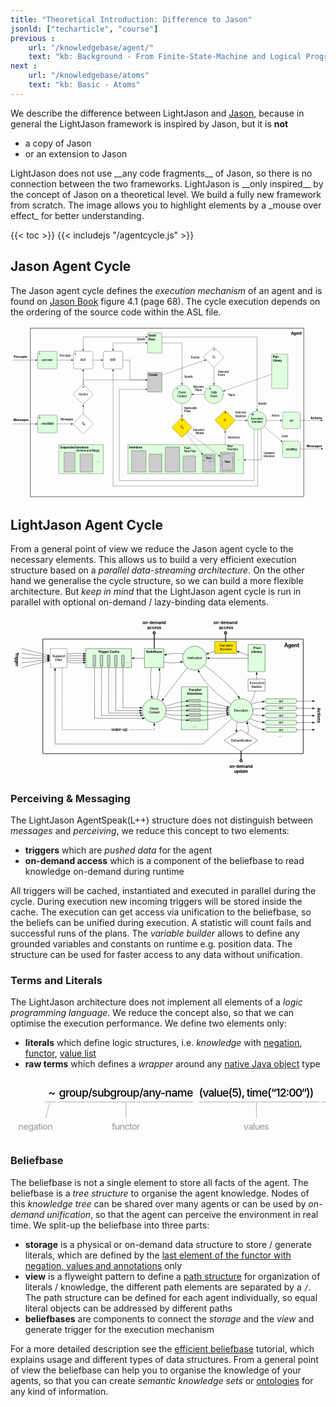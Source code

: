 ```yaml
---
title: "Theoretical Introduction: Difference to Jason"
jsonld: ["techarticle", "course"]
previous :
    url: "/knowledgebase/agent/"
    text: "kb: Background - From Finite-State-Machine and Logical Programming to an Agent"
next :
    url: "/knowledgebase/atoms"
    text: "kb: Basic - Atoms"
---
```


We describe the difference between LightJason and [Jason](http://jason.sourceforge.net/), because in general the LightJason framework is inspired by Jason, but it is __not__

* a copy of Jason
* or an extension to Jason

<!--more-->LightJason does not use __any code fragments__ of Jason, so there is no connection between the two frameworks. LightJason is __only inspired__ by the concept of Jason on a theoretical level. We build a fully new framework from scratch. The image allows you to highlight elements by a _mouse over effect_ for better understanding.

{{< toc >}}
{{< includejs "/agentcycle.js" >}}


## Jason Agent Cycle

The Jason agent cycle defines the _execution mechanism_ of an agent and is found on [Jason Book](http://jason.sourceforge.net/jBook/jBook/Home.html) figure 4.1 (page 68). The cycle execution depends on the ordering of the source code within the ASL file.

<svg xmlns="http://www.w3.org/2000/svg" id="jasonagentcycle" viewBox="87 70 1598 877"><defs id="defs6"><marker markerHeight="8" viewBox="-1 -4 10 8" overflow="visible" markerWidth="10" orient="auto" color="#000" id="FilledArrow_Marker"><path id="path9" fill="currentColor" d="M8 0L0-3v6z" stroke="currentColor"/></marker><marker markerHeight="8" viewBox="-9 -4 10 8" overflow="visible" markerWidth="10" orient="auto" color="#000" id="a"><path id="path12" fill="currentColor" d="M-8 0l8 3v-6z" stroke="currentColor"/></marker></defs><g id="g14" fill="none"><g id="g18"><path id="rect22" stroke-width="2" stroke-linecap="round" stroke="#000" stroke-linejoin="round" d="M189 81h1386v855H189z"/><text id="text24" fill="#000" transform="translate(199 96)"><tspan id="tspan26" x="1309.7" y="20" textLength="56.3" font-weight="bold" font-weight="700" font-size="20">Agent</tspan></text><path id="path28" stroke-linecap="round" stroke="#000" d="M657 243h36v100.46h85.39" stroke-linejoin="round"/><path id="path30" fill="#dfd" class="svg-agentcycle-trigger" d="M234 198h81a9 9 0 0 1 9 9v72a9 9 0 0 1-9 9h-81a9 9 0 0 1-9-9v-72a9 9 0 0 1 9-9z"/><path id="path32" stroke-linecap="round" stroke="#000" d="M234 198h81a9 9 0 0 1 9 9v72a9 9 0 0 1-9 9h-81a9 9 0 0 1-9-9v-72a9 9 0 0 1 9-9z" stroke-linejoin="round"/><text id="text34" fill="#000" font-style="italic" font-weight="500" transform="translate(230 234.8)" font-size="14"><tspan id="tspan36" x="18.187" y="13" textLength="20.482">per</tspan> <tspan id="tspan38" x="38.417" y="13" textLength="32.396">ceive</tspan></text><path id="rect40" fill="#ccc" class="svg-agentcycle-events" d="M783 306h72v99h-72z"/><path id="rect42" stroke-linecap="round" stroke="#000" stroke-linejoin="round" d="M783 306h72v99h-72z"/><text id="text44" fill="#000" transform="translate(788 311)"><tspan id="tspan46" x="0" y="14" textLength="45.136" font-weight="bold" font-size="14">Events</tspan></text><path id="rect48" fill="#dfd" class="svg-agentcycle-beliefbase" d="M783 105h72v102h-72z"/><path id="rect50" stroke-linecap="round" stroke="#000" stroke-linejoin="round" d="M783 105h72v102h-72z"/><text id="text52" fill="#000" font-weight="bold" transform="translate(788 110)" font-size="14"><tspan id="tspan54" x="0" y="14" textLength="37.814">Belief</tspan> <tspan id="tspan56" x="0" y="31.406" textLength="33.446">Base</tspan></text><path id="rect58" fill="#dfd" class="svg-agentcycle-plans" d="M1413 213h81v174h-81z"/><path id="rect60" stroke-linecap="round" stroke="#000" stroke-linejoin="round" d="M1413 213h81v174h-81z"/><text id="text62" fill="#000" font-weight="bold" transform="translate(1418 218)" font-size="14"><tspan id="tspan64" x="0" y="14" textLength="29.288">Plan</tspan> <tspan id="tspan66" x="0" y="31.406" textLength="46.662">Library</tspan></text><path id="path68" fill="#dfd" class="svg-agentcycle-action" d="M1476 507h72c5 0 9 4.03 9 9v66c0 4.97-4 9-9 9h-72c-5 0-9-4.03-9-9v-66c0-4.97 4-9 9-9z"/><path id="path70" stroke-linecap="round" stroke="#000" d="M1476 507h72c5 0 9 4.03 9 9v66c0 4.97-4 9-9 9h-72c-5 0-9-4.03-9-9v-66c0-4.97 4-9 9-9z" stroke-linejoin="round"/><text id="text72" fill="#000" transform="translate(1472 540.8)"><tspan id="tspan74" font-style="italic" font-weight="500" x="30.403" y="13" textLength="19.194" font-size="14">act</tspan></text><path id="path76" fill="#dfd" class="svg-agentcycle-action" d="M1476 654h72c5 0 9 4.03 9 9v66c0 4.97-4 9-9 9h-72c-5 0-9-4.03-9-9v-66c0-4.97 4-9 9-9z"/><path id="path78" stroke-linecap="round" stroke="#000" d="M1476 654h72c5 0 9 4.03 9 9v66c0 4.97-4 9-9 9h-72c-5 0-9-4.03-9-9v-66c0-4.97 4-9 9-9z" stroke-linejoin="round"/><text id="text80" fill="#000" transform="translate(1472 687.8)"><tspan id="tspan82" font-style="italic" font-weight="500" x="11.356" y="13" textLength="57.288" font-size="14">sendMsg</tspan></text><ellipse id="ellipse84" class="svg-agentcycle-unify" fill="#dfd" cx="1119" cy="417" ry="46.5" rx="48"/><ellipse id="ellipse86" cx="1119" cy="417" stroke="#000" ry="46.5" rx="48" stroke-linecap="round" stroke-linejoin="round"/><text id="text88" fill="#000" font-style="italic" font-weight="500" transform="translate(1085.6 400.61)" font-size="14"><tspan id="tspan90" x="17.461" y="13" textLength="31.878">Unify</tspan> <tspan id="tspan92" x="15.9" y="29.392" textLength="35">Event</tspan></text><ellipse id="ellipse94" fill="#dfd" class="svg-agentcycle-checkcontext" cx="957" cy="417" ry="46.5" rx="48"/><ellipse id="ellipse96" cx="957" cy="417" stroke="#000" ry="46.5" rx="48" stroke-linecap="round" stroke-linejoin="round"/><text id="text98" fill="#000" font-style="italic" font-weight="500" transform="translate(923.6 400.61)" font-size="14"><tspan id="tspan100" x="13.569" y="13" textLength="39.662">Check</tspan> <tspan id="tspan102" x="8.9" y="29.392" textLength="49">Context</tspan></text><ellipse id="ellipse104" fill="#dfd" class="svg-agentcycle-execution" cx="1338" cy="549" ry="46.5" rx="48"/><ellipse id="ellipse106" cx="1338" cy="549" stroke="#000" ry="46.5" rx="48" stroke-linecap="round" stroke-linejoin="round"/><text id="text108" fill="#000" font-style="italic" font-weight="500" transform="translate(1304.6 532.61)" font-size="14"><tspan id="tspan110" x="2.677" y="13" textLength="61.446">Execution</tspan> <tspan id="tspan112" x="6.17" y="29.392" textLength="54.46">Intention</tspan></text><path id="path114" fill="#fff" d="M567 198h81a9 9 0 0 1 9 9v72a9 9 0 0 1-9 9h-81a9 9 0 0 1-9-9v-72a9 9 0 0 1 9-9z"/><path id="path116" stroke-linecap="round" stroke="#000" d="M567 198h81a9 9 0 0 1 9 9v72a9 9 0 0 1-9 9h-81a9 9 0 0 1-9-9v-72a9 9 0 0 1 9-9z" stroke-linejoin="round"/><text id="text118" fill="#000" transform="translate(563 234.8)"><tspan id="tspan120" font-style="italic" font-weight="500" x="30.892" y="13" textLength="27.216" font-size="14">BRF</tspan></text><path id="path122" fill="#fff" d="M415.5 198h81a9 9 0 0 1 9 9v72a9 9 0 0 1-9 9h-81a9 9 0 0 1-9-9v-72a9 9 0 0 1 9-9z"/><path id="path124" stroke-linecap="round" stroke="#000" d="M415.5 198h81a9 9 0 0 1 9 9v72a9 9 0 0 1-9 9h-81a9 9 0 0 1-9-9v-72a9 9 0 0 1 9-9z" stroke-linejoin="round"/><text id="text126" fill="#000" transform="translate(411.5 234.8)"><tspan id="tspan128" font-style="italic" font-weight="500" x="30.633" y="13" textLength="27.734" font-size="14">BUF</tspan></text><path id="path130" fill="#dfd" class="svg-agentcycle-trigger" d="M234 522h81a9 9 0 0 1 9 9v72a9 9 0 0 1-9 9h-81a9 9 0 0 1-9-9v-72a9 9 0 0 1 9-9z"/><path id="path132" stroke-linecap="round" stroke="#000" d="M234 522h81a9 9 0 0 1 9 9v72a9 9 0 0 1-9 9h-81a9 9 0 0 1-9-9v-72a9 9 0 0 1 9-9z" stroke-linejoin="round"/><text id="text134" fill="#000" transform="translate(230 558.8)"><tspan id="tspan136" font-style="italic" font-weight="500" x="13.133" y="13" textLength="62.734" font-size="14">checkMail</tspan></text><path id="path138" fill="#fff" d="M456 516l51 51-51 51-51-51z"/><path id="path140" stroke-linecap="round" stroke="#000" d="M456 516l51 51-51 51-51-51z" stroke-linejoin="round"/><path id="path142" fill="#fff" d="M456 366l51 51-51 51-51-51z"/><path id="path144" stroke-linecap="round" stroke="#000" d="M456 366l51 51-51 51-51-51z" stroke-linejoin="round"/><text id="text146" fill="#000" transform="translate(423.77 407.78)"><tspan id="tspan148" font-style="italic" font-weight="500" x="8.75" y="13" textLength="49" font-size="14">SocAcc</tspan></text><path id="path150" fill="#ffe400" class="svg-agentcycle-planselect" d="M957 534l51 51-51 51-51-51z"/><path id="path152" stroke-linecap="round" stroke="#000" d="M957 534l51 51-51 51-51-51z" stroke-linejoin="round"/><text id="text154" fill="#000" transform="translate(958.04 583.15)"><tspan id="tspan156" x=".2" y="10" textLength="7.6" font-weight="500" font-size="10">O</tspan></text><text id="text158" fill="#000" transform="translate(948.81 574.22)"><tspan id="tspan160" font-style="italic" font-weight="500" x=".464" y="13" textLength="9.072" font-size="14">S</tspan></text><path id="path162" fill="#fff" d="M1119 177l51 51-51 51-51-51z"/><path id="path164" stroke-linecap="round" stroke="#000" d="M1119 177l51 51-51 51-51-51z" stroke-linejoin="round"/><g id="g166" fill="#000"><text id="text168" transform="translate(1120 226.15)"><tspan id="tspan170" x=".445" y="10" textLength="6.11" font-weight="500" font-size="10">E</tspan></text><text id="text172" transform="translate(1110.8 217.22)"><tspan id="tspan174" font-style="italic" font-weight="500" x=".464" y="13" textLength="9.072" font-size="14">S</tspan></text><text id="text176" transform="translate(1115.5 182.33)"><tspan id="tspan178" x=".164" y="12" textLength="6.672" font-weight="bold" font-size="12">5</tspan></text></g><path id="path180" fill="#ffe400" class="svg-agentcycle-planselect" d="M1176 498l51 51-51 51-51-51z"/><path id="path182" stroke-linecap="round" stroke="#000" d="M1176 498l51 51-51 51-51-51z" stroke-linejoin="round"/><g id="g184" fill="#000"><text id="text186" transform="translate(1177 547.15)"><tspan id="tspan188" x="1.78" y="10" textLength="2.59" font-weight="500" font-size="10">I</tspan></text><text id="text190" transform="translate(1167.8 538.22)"><tspan id="tspan192" font-style="italic" font-weight="500" x=".464" y="13" textLength="9.072" font-size="14">S</tspan></text><text id="text194" transform="translate(1172.5 503.33)"><tspan id="tspan196" x=".164" y="12" textLength="6.672" font-weight="bold" font-size="12">9</tspan></text><text id="text198" transform="translate(1344 455.3)"><tspan id="tspan200" x="0" y="13" textLength="41.986" font-weight="500" font-size="14">Beliefs</tspan></text><text id="text202" transform="translate(1463 621.8)"><tspan id="tspan204" x=".198" y="13" textLength="30.604" font-weight="500" font-size="14">send</tspan></text><text id="text206" transform="translate(1412 518.3)"><tspan id="tspan208" x=".036" y="13" textLength="39.928" font-weight="500" font-size="14">Action</tspan></text><text id="text210" font-weight="500" transform="translate(1227 502.11)" font-size="14"><tspan id="tspan212" x=".018" y="13" textLength="54.964">Selected</tspan> <tspan id="tspan214" x=".27" y="29.392" textLength="54.46">Intention</tspan></text><text id="text216" font-weight="500" transform="translate(336.5 212.3)" font-size="14"><tspan id="tspan218" x=".126" y="13" textLength="21.252">Per</tspan> <tspan id="tspan220" x="21.126" y="13" textLength="34.748">cepts</tspan></text><text id="text222" transform="translate(341.5 536.3)"><tspan id="tspan224" x=".108" y="13" textLength="63.784" font-weight="500" font-size="14">Messages</tspan></text><text id="text226" transform="translate(1095 379.83)"><tspan id="tspan228" x=".164" y="12" textLength="6.672" font-weight="bold" font-size="12">6</tspan></text><text id="text230" transform="translate(930 379.83)"><tspan id="tspan232" x=".164" y="12" textLength="6.672" font-weight="bold" font-size="12">7</tspan></text><text id="text234" transform="translate(1307.5 511.83)"><tspan id="tspan236" x=".328" y="12" textLength="13.344" font-weight="bold" font-size="12">10</tspan></text></g><path id="rect238" fill="#dfd" class="svg-agentcycle-intentions" d="M333 672h225v147H333z"/><path id="rect240" stroke-linecap="round" stroke="#000" stroke-linejoin="round" d="M333 672h225v147H333z"/><text id="text242" fill="#000" transform="translate(338 677)"><tspan id="tspan244" x="0" y="14" textLength="145.446" font-weight="bold" font-size="14">Suspended Intentions</tspan></text><path class="svg-agentcycle-triggeritem" id="rect246" class="svg-agentcycle-triggeritem" fill="#ccc" d="M360 711h54v99h-54z"/><path id="rect248" stroke-linecap="round" stroke="#000" stroke-linejoin="round" d="M360 711h54v99h-54z"/><path id="rect250" class="svg-agentcycle-triggeritem" fill="#ccc" d="M441 720h63v90h-63z"/><path id="rect252" stroke-linecap="round" stroke="#000" stroke-linejoin="round" d="M441 720h63v90h-63z"/><g id="g254" fill="#000"><text id="text256" transform="translate(419 695.3)"><tspan id="tspan258" x=".101" y="13" textLength="119.798" font-weight="500" font-size="14">(Actions and Msgs)</tspan></text><text id="text260" transform="translate(525 743.25)"><tspan id="tspan262" x="0" y="17" textLength="18" font-weight="500" font-size="18">…</tspan></text><text id="text264" transform="translate(411.5 203.33)"><tspan id="tspan266" x=".164" y="12" textLength="6.672" font-weight="bold" font-size="12">2</tspan></text><text id="text268" transform="translate(230 203.33)"><tspan id="tspan270" x=".164" y="12" textLength="6.672" font-weight="bold" font-size="12">1</tspan></text><text id="text272" transform="translate(230 527.33)"><tspan id="tspan274" x=".164" y="12" textLength="6.672" font-weight="bold" font-size="12">3</tspan></text></g><path id="rect276" fill="#dfd" class="svg-agentcycle-intentions" d="M684 672h585v147H684z"/><path id="rect278" stroke-linecap="round" stroke="#000" stroke-linejoin="round" d="M684 672h585v147H684z"/><text id="text280" fill="#000" transform="translate(689 677)"><tspan id="tspan282" x="0" y="14" textLength="66.612" font-weight="bold" font-size="14">Intentions</tspan></text><path id="rect284" class="svg-agentcycle-triggeritem" fill="#ccc" d="M702 702h72v108h-72z"/><path id="rect286" stroke-linecap="round" stroke="#000" stroke-linejoin="round" d="M702 702h72v108h-72z"/><path id="rect288" class="svg-agentcycle-triggeritem" fill="#ccc" d="M792 720h63v90h-63z"/><path id="rect290" stroke-linecap="round" stroke="#000" stroke-linejoin="round" d="M792 720h63v90h-63z"/><text id="text292" fill="#000" transform="translate(1237 734.25)"><tspan id="tspan294" x="0" y="17" textLength="18" font-weight="500" font-size="18">…</tspan></text><path id="rect296" class="svg-agentcycle-triggeritem" fill="#ccc" d="M873 684h72v126h-72z"/><path id="rect298" stroke-linecap="round" stroke="#000" stroke-linejoin="round" d="M873 684h72v126h-72z"/><path id="rect300" class="svg-agentcycle-triggeritem" fill="#ccc" d="M963 729h63v81h-63z"/><path id="rect302" stroke-linecap="round" stroke="#000" stroke-linejoin="round" d="M963 729h63v81h-63z"/><path id="rect304" class="svg-agentcycle-triggeritem" fill="#ccc" d="M1152 711h72v99h-72z"/><path id="rect306" stroke-linecap="round" stroke="#000" stroke-linejoin="round" d="M1152 711h72v99h-72z"/><path id="path308" stroke-dasharray="40 9 8 9" stroke-linecap="round" stroke="#000" d="M1161 720h54v81h-54z" stroke-linejoin="round"/><g id="g310" fill="#000"><text id="text312" transform="translate(1166 752.3)"><tspan id="tspan314" x="7.881" y="13" textLength="28.238" font-weight="500" font-size="14">New</tspan></text><text id="text316" transform="translate(456.04 565.15)"><tspan id="tspan318" x=".145" y="10" textLength="8.71" font-weight="500" font-size="10">M</tspan></text><text id="text320" transform="translate(447.81 556.22)"><tspan id="tspan322" font-style="italic" font-weight="500" x=".464" y="13" textLength="9.072" font-size="14">S</tspan></text><text id="text324" transform="translate(452.5 371.33)"><tspan id="tspan326" x=".164" y="12" textLength="6.672" font-weight="bold" font-size="12">4</tspan></text><text id="text328" transform="translate(953.5 539.33)"><tspan id="tspan330" x=".164" y="12" textLength="6.672" font-weight="bold" font-size="12">8</tspan></text><text id="text332" font-weight="500" transform="translate(968 680.11)" font-size="14"><tspan id="tspan334" x="0" y="13" textLength="31.64">Push</tspan> <tspan id="tspan336" x="0" y="29.392" textLength="59.612">New Plan</tspan></text><text id="text338" font-weight="500" transform="translate(1187.5 673.11)" font-size="14"><tspan id="tspan340" x="0" y="13" textLength="28.238">New</tspan> <tspan id="tspan342" x="0" y="29.392" textLength="54.46">Intention</tspan></text></g><path id="rect344" fill="#ccc" class="svg-agentcycle-triggeritem" d="M1062 720h63v90h-63z"/><path id="rect346" stroke-linecap="round" stroke="#000" stroke-linejoin="round" d="M1062 720h63v90h-63z"/><path id="path348" stroke-dasharray="16 9 16 9 1 9" stroke-linecap="round" stroke="#000" d="M1069.9 728.18h47.2V756h-47.2z" stroke-linejoin="round"/><text id="text350" fill="#000" transform="translate(1074.9 733.89)"><tspan id="tspan352" x="4.506" y="13" textLength="28.238" font-weight="500" font-size="14">New</tspan></text><g id="g354" stroke-linecap="round" stroke="#000" stroke-linejoin="round" marker-end="url(#FilledArrow_Marker)"><path id="line356" d="M505.5 243h42.6"/><path id="path358" marker-start="url(#a)" d="M456 188.1V126h317.1"/><path id="path360" marker-start="url(#a)" d="M607.5 188.1v-32.43H621l152.1.27"/><path id="path362" d="M1323 593.18V855H639V391.27h134.1"/><path id="path364" d="M1341 595.41V882H607.5V297.9"/></g><g id="g366" fill="#000"><text id="text368" transform="translate(729 129.64)"><tspan id="tspan370" x=".007" y="13" textLength="41.986" font-weight="500" font-size="14">Beliefs</tspan></text><text id="text412" transform="translate(1002 223.3)"><tspan id="tspan414" x=".734" y="13" textLength="42.266" font-weight="500" font-size="14">Events</tspan></text><text id="text416" transform="translate(970 320.3)"><tspan id="tspan418" x="0" y="13" textLength="41.986" font-weight="500" font-size="14">Beliefs</tspan></text><text id="text420" font-weight="500" transform="translate(1139 295.11)" font-size="14"><tspan id="tspan422" x="0" y="13" textLength="54.964">Selected</tspan> <tspan id="tspan424" x="0" y="29.392" textLength="35.266">Event</tspan></text><text id="text426" transform="translate(1191 412.3)"><tspan id="tspan428" x="0" y="13" textLength="34.482" font-weight="500" font-size="14">Plans</tspan></text><text id="text430" font-weight="500" transform="translate(1013 371.11)" font-size="14"><tspan id="tspan432" x=".277" y="13" textLength="54.446">Relevant</tspan> <tspan id="tspan434" x="10.259" y="29.392" textLength="34.482">Plans</tspan></text><text id="text436" font-weight="500" transform="translate(968 478.61)" font-size="14"><tspan id="tspan438" x="0" y="13" textLength="65.856">Applicable</tspan> <tspan id="tspan440" x="0" y="29.392" textLength="34.482">Plans</tspan></text><text id="text442" transform="translate(1189 628.3)"><tspan id="tspan444" x="0" y="13" textLength="61.46" font-weight="500" font-size="14">Intentions</tspan></text><text id="text446" font-weight="500" transform="translate(1013 588.38)" font-size="14"><tspan id="tspan448" x=".756" y="13" textLength="55.244">Intended</tspan> <tspan id="tspan450" x="13.986" y="29.392" textLength="42.014">Means</tspan></text></g><path id="path452" stroke-linecap="round" stroke="#000" d="M1359 590.83v157.91h-80.1" marker-end="url(#FilledArrow_Marker)" stroke-linejoin="round"/><text id="text454" fill="#000" font-weight="500" transform="translate(1372 707.11)" font-size="14"><tspan id="tspan456" x="0" y="13" textLength="54.46">Updated</tspan> <tspan id="tspan458" x="0" y="29.392" textLength="54.46">Intention</tspan></text><path id="line460" stroke-linecap="round" stroke="#000" marker-end="url(#FilledArrow_Marker)" stroke-linejoin="round" d="M99 243h116.1"/><text id="text462" fill="#000" font-weight="bold" transform="translate(103.5 216.77)" font-size="16"><tspan id="tspan464" x=".42" y="16" textLength="26.08">Per</tspan> <tspan id="tspan466" x="26.212" y="16" textLength="42.368">cepts</tspan></text><path id="line468" stroke-linecap="round" stroke="#000" marker-end="url(#FilledArrow_Marker)" stroke-linejoin="round" d="M98.5 567h116.6"/><text id="text470" fill="#000" transform="translate(101.5 536.27)"><tspan id="tspan472" x=".192" y="16" textLength="77.616" font-weight="bold" font-size="16">Messages</tspan></text><path id="line474" stroke-linecap="round" stroke="#000" marker-end="url(#FilledArrow_Marker)" stroke-linejoin="round" d="M1557 549h105.1"/><text id="text476" fill="#000" transform="translate(1609 527.27)"><tspan id="tspan478" x=".12" y="16" textLength="57.76" font-weight="bold" font-size="16">Actions</tspan></text><path id="line480" stroke-linecap="round" stroke="#000" marker-end="url(#FilledArrow_Marker)" stroke-linejoin="round" d="M1557 695.17l107.1-1.99"/><text id="text482" fill="#000" transform="translate(1589 668.27)"><tspan id="tspan484" x=".192" y="16" textLength="77.616" font-weight="bold" font-size="16">Messages</tspan></text><g id="g486" stroke-linecap="round" stroke="#000" stroke-linejoin="round" marker-end="url(#FilledArrow_Marker)"><path id="line488" d="M456 516v-38.1"/><path id="line490" d="M1119 279v81.6"/><path id="line492" d="M324 243h72.6"/><path id="line494" d="M456 366v-68.1"/><path id="line496" d="M1071 417h-56.1"/><path id="line498" stroke-dasharray="4 4" d="M985.98 607.02l158.12 120.14"/><path id="line500" stroke-dasharray="4 4" d="M979 614l77 101.57"/><path id="line502" d="M1176.6 672l-.3-62.36"/><path id="line504" d="M1227 549h53.1"/><path id="path506" d="M855 126h483v366.6"/><path id="line508" d="M1386 549h71.1"/><path id="line510" d="M1374.2 579.56l86.3 72.89"/><path id="line512" d="M957 463.5v60.6"/><path id="path514" d="M855 156h102v204.6"/><path id="line516" d="M855 318.78l216.7-74.51"/><path id="line518" d="M1413 314.17l-239.5 83.77"/><path id="line520" d="M324 567h71.1"/><path id="path522" d="M456 366v-23h3l312.34.46h1.76"/></g></g></g></svg>


## LightJason Agent Cycle

From a general point of view we reduce the Jason agent cycle to the necessary elements. This allows us to build a very efficient execution structure based on a _parallel data-streaming architecture_. On the other hand we generalise the cycle structure, so we can build a more flexible architecture. But _keep in mind_ that the LightJason agent cycle is run in parallel with optional on-demand / lazy-binding data elements.

<svg id="lightjasonagentcycle" xmlns="http://www.w3.org/2000/svg" id="lightjasonagentcycle" viewBox="75 12 1188 610"><defs id="defs6"><font-face id="font-face8" font-weight="bold" descent="-229.98" ascent="770.02" cap-height="719.727" x-height="532.227" underline-thickness="49.316" underline-position="-75.684" font-size="12"><font-face-src><font-face-name name="Helvetica-Bold"/></font-face-src></font-face><font-face id="font-face10" font-weight="bold" descent="-216.995" ascent="975.006" cap-height="714" x-height="517" underline-thickness="50" underline-position="-100" panose-1="2 0 8 3 0 0 0 9 0 4" font-size="20"><font-face-src><font-face-name name="HelveticaNeue-Bold"/></font-face-src></font-face><font-face id="font-face12" font-weight="500" descent="-229.98" ascent="770.02" cap-height="717.285" x-height="522.949" underline-thickness="49.316" underline-position="-75.684" font-size="12"><font-face-src><font-face-name name="Helvetica"/></font-face-src></font-face><font-face id="font-face14" font-weight="500" descent="-212.997" ascent="951.996" cap-height="714" x-height="517" underline-thickness="50" underline-position="-100" panose-1="2 0 5 3 0 0 0 2 0 4" font-size="16"><font-face-src><font-face-name name="HelveticaNeue"/></font-face-src></font-face><font-face id="font-face16" font-weight="bold" descent="-216.995" ascent="975.006" cap-height="714" x-height="517" underline-thickness="50" underline-position="-100" panose-1="2 0 8 3 0 0 0 9 0 4" font-size="16"><font-face-src><font-face-name name="HelveticaNeue-Bold"/></font-face-src></font-face><marker markerHeight="8" markerWidth="10" viewBox="-1 -4 10 8" id="FilledArrow_Marker" overflow="visible" orient="auto" color="#000"><g id="g19"><path id="path21" d="M8 0L0-3v6z" fill="currentColor" stroke="currentColor"/></g></marker><marker markerHeight="6" markerWidth="5" viewBox="-1 -3 5 6" id="Ball_Marker" overflow="visible" orient="auto" color="#000"><g id="g24"><circle id="circle26" r="1.4" cx="1.4" fill="none" stroke="currentColor"/></g></marker></defs><path id="rect36" fill="#dfd" class="svg-agentcycle-trigger" d="M360 135h171v72H360z"/><path id="rect38" fill="none" stroke="#000" stroke-linecap="round" stroke-linejoin="round" d="M360 135h171v72H360z"/><text y="140" x="365" id="text40"><tspan id="tspan42" textLength="7.33" y="151" x="405.483" font-weight="700" font-size="12">T</tspan> <tspan id="tspan44" textLength="73.359" y="151" x="412.157" font-weight="700" font-size="12">rigger Cache</tspan></text><path id="rect46" fill="none" stroke="#000" stroke-width="2" stroke-linecap="round" stroke-linejoin="round" d="M198 99h981v432H198z"/><text y="109" x="213" id="text48"><tspan id="tspan50" textLength="56.3" y="129" x="1107.7" font-weight="700" font-size="20">Agent</tspan></text><path id="rect52" fill="#ffe400" class="svg-agentcycle-planselect" d="M846 108h81v45h-81z"/><path id="rect54" fill="none" stroke="#000" stroke-linecap="round" stroke-linejoin="round" d="M846 108h81v45h-81z"/><text y="116.5" x="851" id="text56"><tspan id="tspan58" textLength="50.674" y="127.5" x="863.163" font-weight="500" font-size="12">Variable</tspan> <tspan id="tspan60" textLength="45.717" y="141.5" x="865.142" font-weight="500" font-size="12">Builder</tspan></text><path id="path62" d="M944.546 441l63 40.5-63 40.5-63-40.5z" fill="#fff"/><path id="path64" d="M944.546 441l63 40.5-63 40.5-63-40.5z" fill="none" stroke="#000" stroke-linecap="round" stroke-linejoin="round"/><text y="473.69" x="903.556" id="text66"><tspan id="tspan68" textLength="78.035" y="484.69" x="906.788" font-weight="500" font-size="12">Defuzzification</tspan></text><path id="rect72" fill="#dfd" class="svg-agentcycle-intentions" d="M720 279h99v162h-99z"/><path id="rect74" fill="none" stroke="#000" stroke-linecap="round" stroke-linejoin="round" d="M720 279h99v162h-99z"/><text y="284" x="725" id="text76"><tspan id="tspan78" textLength="46.031" y="295" x="748.151" font-weight="700" font-size="12">Parallel</tspan> <tspan id="tspan80" textLength="57.328" y="309" x="740.836" font-weight="700" font-size="12">Intentions</tspan></text><path id="rect82" fill="#ccc" class="svg-agentcycle-events" d="M387 160.412h9v40.235h-9z"/><path id="rect84" fill="none" stroke="#000" stroke-linecap="round" stroke-linejoin="round" d="M387 160.412h9v40.235h-9z"/><path id="rect86" fill="#ccc" class="svg-agentcycle-events" d="M414 160.412h9v40.235h-9z"/><path id="rect88" fill="none" stroke="#000" stroke-linecap="round" stroke-linejoin="round" d="M414 160.412h9v40.235h-9z"/><path id="rect90" fill="#ccc" class="svg-agentcycle-events" d="M441 160.412h9v40.235h-9z"/><path id="rect92" fill="none" stroke="#000" stroke-linecap="round" stroke-linejoin="round" d="M441 160.412h9v40.235h-9z"/><path id="rect94" fill="#ccc" class="svg-agentcycle-events" d="M468 160.412h9v40.235h-9z"/><path id="rect96" fill="none" stroke="#000" stroke-linecap="round" stroke-linejoin="round" d="M468 160.412h9v40.235h-9z"/><path id="rect98" fill="#ccc" class="svg-agentcycle-events" d="M495 160.412h9v40.235h-9z"/><path id="rect100" fill="none" stroke="#000" stroke-linecap="round" stroke-linejoin="round" d="M495 160.412h9v40.235h-9z"/><text y="173.776" x="509" id="text102"><tspan id="tspan104" textLength="16" y="188.776" x="509" font-weight="500" font-size="16">…</tspan></text><path id="rect106" fill="#fff" d="M225 135h63v72h-63z"/><path id="path108" d="M225 135h63v72h-63z" fill="none" stroke="#000" stroke-linecap="round" stroke-linejoin="round" stroke-dasharray="4 4"/><text y="157" x="230" id="text110"><tspan id="tspan112" textLength="47.373" y="168" x="232.813" font-weight="500" font-size="12">Suspend</tspan> <tspan id="tspan114" textLength="26.666" y="182" x="243.167" font-weight="500" font-size="12">Filter</tspan></text><path id="rect116" fill="#ccc" class="svg-agentcycle-triggeritem" d="M748.5 327h42v9h-42z"/><path id="rect118" fill="none" stroke="#000" stroke-linecap="round" stroke-linejoin="round" d="M748.5 327h42v9h-42z"/><path id="rect120" fill="#ccc" class="svg-agentcycle-triggeritem" d="M748.5 345h42v9h-42z"/><path id="rect122" fill="none" stroke="#000" stroke-linecap="round" stroke-linejoin="round" d="M748.5 345h42v9h-42z"/><path id="rect124" fill="#ccc" class="svg-agentcycle-triggeritem" d="M748.5 363h42v9h-42z"/><path id="rect126" fill="none" stroke="#000" stroke-linecap="round" stroke-linejoin="round" d="M748.5 363h42v9h-42z"/><path id="rect128" fill="#ccc" class="svg-agentcycle-triggeritem" d="M748.5 381h42v9h-42z"/><path id="rect130" fill="none" stroke="#000" stroke-linecap="round" stroke-linejoin="round" d="M748.5 381h42v9h-42z"/><path id="rect132" fill="#ccc" class="svg-agentcycle-triggeritem" d="M748.5 399h42v9h-42z"/><path id="rect134" fill="none" stroke="#000" stroke-linecap="round" stroke-linejoin="round" d="M748.5 399h42v9h-42z"/><text y="416.776" x="762.157" id="text136"><tspan id="tspan138" textLength="16" y="431.776" x="762.157" font-weight="500" font-size="16">…</tspan></text><text y="452.776" x="1085" id="text140"><tspan id="tspan142" textLength="16" y="467.776" x="1085" font-weight="500" font-size="16">…</tspan></text><text y="-1248.732" x="338" id="text144" transform="rotate(90)"><tspan id="tspan146" textLength="57.76" y="-1232.732" x="358.12" font-weight="700" font-size="16">Actions</tspan></text><text y="-108.795" x="140" id="text148" transform="rotate(90)"><tspan id="tspan150" textLength="9.776" y="-92.795" x="148.692" font-weight="700" font-size="16">T</tspan> <tspan id="tspan152" textLength="45.312" y="-92.795" x="156.996" font-weight="700" font-size="16">rigger</tspan></text><text y="26.036" x="573" id="text154"><tspan id="tspan156" textLength="87.68" y="42.036" x="573.16" font-weight="700" font-size="16">on-demand</tspan> <tspan id="tspan158" textLength="53.92" y="61.5" x="590.04" font-weight="700" font-size="16">access</tspan></text><text y="26.036" x="850" id="text160"><tspan id="tspan162" textLength="90.184" y="42.036" x="840.408" font-weight="700" font-size="16">on-demand</tspan> <tspan id="tspan164" textLength="55.376" y="61.5" x="860.312" font-weight="700" font-size="16">access</tspan></text><text y="568.549" x="900.546" id="text168"><tspan id="tspan170" textLength="87.68" y="584.549" x="900.706" font-weight="700" font-size="16">on-demand</tspan> <tspan id="tspan172" textLength="53.04" y="604.013" x="918.026" font-weight="700" font-size="16">update</tspan></text><path id="line174" fill="none" stroke="#000" stroke-linecap="round" stroke-linejoin="round" marker-end="url(#FilledArrow_Marker)" d="M117 135l98.414 25.397"/><path id="line176" fill="none" stroke="#000" stroke-linecap="round" stroke-linejoin="round" marker-end="url(#FilledArrow_Marker)" d="M117 153l98.181 12.669"/><path id="line178" fill="none" stroke="#000" stroke-linecap="round" stroke-linejoin="round" marker-end="url(#FilledArrow_Marker)" d="M117 171h98.1"/><path id="line180" fill="none" stroke="#000" stroke-linecap="round" stroke-linejoin="round" marker-end="url(#FilledArrow_Marker)" d="M117 189l98.181-12.669"/><path id="line182" fill="none" stroke="#000" stroke-linecap="round" stroke-linejoin="round" marker-end="url(#FilledArrow_Marker)" d="M117 207l98.414-25.397"/><path id="path184" d="M288 156.394c9.313-2.006 21.13-3.394 36-3.394 8.464 0 17.288.45 26.147 1.207" fill="none" stroke="#000" stroke-linecap="round" stroke-linejoin="round" marker-end="url(#FilledArrow_Marker)"/><path id="path186" d="M288 163.697c9.313-1.003 21.13-1.697 36-1.697 8.453 0 17.265.224 26.112.602" fill="none" stroke="#000" stroke-linecap="round" stroke-linejoin="round" marker-end="url(#FilledArrow_Marker)"/><path id="path188" d="M288 171h62.1" fill="none" stroke="#000" stroke-linecap="round" stroke-linejoin="round" marker-end="url(#FilledArrow_Marker)"/><path id="path190" d="M288 179.035c7.236.593 16.114.965 27 .965 11.007 0 23.003-.38 35.117-.985" fill="none" stroke="#000" stroke-linecap="round" stroke-linejoin="round" marker-end="url(#FilledArrow_Marker)"/><path id="path192" d="M288 185.606c9.313 2.006 21.13 3.394 36 3.394 8.464 0 17.288-.45 26.147-1.207" fill="none" stroke="#000" stroke-linecap="round" stroke-linejoin="round" marker-end="url(#FilledArrow_Marker)"/><path id="path194" d="M801 495.063L242.937 495V216.9" fill="none" stroke="#000" stroke-linecap="round" stroke-linejoin="round" marker-end="url(#FilledArrow_Marker)"/><path id="path196" d="M270 207v234h347v-17.1" fill="none" stroke="#000" stroke-linecap="round" stroke-linejoin="round" stroke-dasharray="4 4" marker-end="url(#FilledArrow_Marker)"/><path id="rect198" fill="#fff" d="M449.092 426h73v30h-73z"/><text y="431.776" x="454.092" id="text200"><tspan id="tspan202" textLength="62.224" y="446.776" x="454.48" font-weight="500" font-size="16">wake-up</tspan></text><path id="path204" d="M499.406 200.647L499 288v70h64.458" fill="none" stroke="#000" stroke-linecap="round" stroke-linejoin="round" marker-end="url(#FilledArrow_Marker)"/><path id="path206" d="M472.425 200.647L472 315v54h90.1" fill="none" stroke="#000" stroke-linecap="round" stroke-linejoin="round" marker-end="url(#FilledArrow_Marker)"/><path id="path208" d="M445.398 200.647L445 279v99h118.004" fill="none" stroke="#000" stroke-linecap="round" stroke-linejoin="round" marker-end="url(#FilledArrow_Marker)"/><path id="path210" d="M418.451 200.647L418 387h147.844" fill="none" stroke="#000" stroke-linecap="round" stroke-linejoin="round" marker-end="url(#FilledArrow_Marker)"/><path id="path212" d="M391.546 200.647L392 398h180.687" fill="none" stroke="#000" stroke-linecap="round" stroke-linejoin="round" marker-end="url(#FilledArrow_Marker)"/><path id="line214" fill="none" stroke="#000" stroke-linecap="round" stroke-linejoin="round" marker-end="url(#FilledArrow_Marker)" d="M581 171h-40.1"/><path id="line216" fill="none" stroke="#000" stroke-linecap="round" stroke-linejoin="round" marker-end="url(#FilledArrow_Marker)" d="M742.038 206.655l-91.535 118.846"/><path id="path218" d="M606.47 207c-1.993 11.854-3.47 26.782-3.47 45 0 21.498 2.056 43.702 4.593 62.914" fill="none" stroke="#000" stroke-linecap="round" stroke-linejoin="round" marker-end="url(#FilledArrow_Marker)"/><path id="path220" d="M628.354 325.449C633.734 301.196 639 270.445 639 243c0-9.985-.697-18.697-1.843-26.272" fill="none" stroke="#000" stroke-linecap="round" stroke-linejoin="round" marker-end="url(#FilledArrow_Marker)"/><path id="path222" d="M805.979 197.36C839.283 222.279 887.79 260.83 918 295c6.772 7.66 12.189 14.607 16.496 20.895" fill="none" stroke="#000" stroke-linecap="round" stroke-linejoin="round" marker-end="url(#FilledArrow_Marker)"/><path id="path224" d="M906.566 344.846C880.491 326.924 845.874 300.398 819 270c-15.125-17.109-25.629-32.99-32.923-46.802" fill="none" stroke="#000" stroke-linecap="round" stroke-linejoin="round" marker-end="url(#FilledArrow_Marker)"/><path id="path226" d="M653 185.698c8.822 1.956 19.185 3.302 31 3.302 11.211 0 22.361-1.212 32.727-3.007" fill="none" stroke="#000" stroke-linecap="round" stroke-linejoin="round" marker-end="url(#FilledArrow_Marker)"/><path id="path228" d="M727.365 155.169C719.835 153.845 711.36 153 702 153c-13.68 0-27.22 1.805-39.336 4.271" fill="none" stroke="#000" stroke-linecap="round" stroke-linejoin="round" marker-end="url(#FilledArrow_Marker)"/><path id="line230" fill="none" stroke="#000" stroke-linecap="round" stroke-linejoin="round" marker-end="url(#FilledArrow_Marker)" d="M972 171H824.4"/><path id="line232" fill="none" stroke="#000" stroke-linecap="round" stroke-linejoin="round" marker-end="url(#FilledArrow_Marker)" d="M846 144.519l-24.611 8.519"/><path id="line234" fill="none" stroke="#000" stroke-width="3" stroke-linecap="round" stroke-linejoin="round" marker-end="url(#Ball_Marker)" d="M617 135V79.9"/><path id="line236" fill="none" stroke="#000" stroke-width="3" stroke-linecap="round" stroke-linejoin="round" marker-end="url(#Ball_Marker)" d="M886.368 108l-.166-28.1"/><path id="path238" d="M659.01 352.84c13.016-4.484 27.917-9.134 42.99-12.84 14.38-3.536 26.665-5.66 36.657-6.92" fill="none" stroke="#000" stroke-linecap="round" stroke-linejoin="round" marker-end="url(#FilledArrow_Marker)"/><path id="path240" d="M662 369.181a3916.612 3916.612 0 0 0 76.6-.893" fill="none" stroke="#000" stroke-linecap="round" stroke-linejoin="round" marker-end="url(#FilledArrow_Marker)"/><path id="path242" d="M660.237 381.502A306.626 306.626 0 0 0 684 385c19.697 2.131 39.206 2.423 54.604 2.11" fill="none" stroke="#000" stroke-linecap="round" stroke-linejoin="round" marker-end="url(#FilledArrow_Marker)"/><path id="path244" d="M656.467 390.642A197.251 197.251 0 0 0 684 399c19.697 4.456 39.206 5.784 54.604 5.91" fill="none" stroke="#000" stroke-linecap="round" stroke-linejoin="round" marker-end="url(#FilledArrow_Marker)"/><path id="path246" d="M661.344 361.324c15.483-2.518 33.125-5.21 49.656-7.324 10.928-1.397 20.07-2.376 27.632-3.058" fill="none" stroke="#000" stroke-linecap="round" stroke-linejoin="round" marker-end="url(#FilledArrow_Marker)"/><path id="path248" d="M790.5 332.906c10.66 1.278 25.827 3.665 46.5 8.094 18.188 3.896 37.5 8.701 54.667 13.224" fill="none" stroke="#000" stroke-linecap="round" stroke-linejoin="round" marker-end="url(#FilledArrow_Marker)"/><path id="path250" d="M790.5 351.302c12.893 1.19 31.552 3.03 55.5 5.698a4673.655 4673.655 0 0 1 44.074 5.14" fill="none" stroke="#000" stroke-linecap="round" stroke-linejoin="round" marker-end="url(#FilledArrow_Marker)"/><path id="path252" d="M790.5 368.85c10.896.49 26.428.97 47.5 1.15 17.229.148 35.346.072 51.656-.09" fill="none" stroke="#000" stroke-linecap="round" stroke-linejoin="round" marker-end="url(#FilledArrow_Marker)"/><path id="path254" d="M790.5 387.176c10.66.184 25.827-.227 46.5-2.176 17.753-1.673 36.577-4.2 53.431-6.752" fill="none" stroke="#000" stroke-linecap="round" stroke-linejoin="round" marker-end="url(#FilledArrow_Marker)"/><path id="path256" d="M790.5 406.004c8.688-.352 20.783-1.71 37.5-5.004 20.365-4.014 43.658-10.127 64.04-15.94" fill="none" stroke="#000" stroke-linecap="round" stroke-linejoin="round" marker-end="url(#FilledArrow_Marker)"/><path id="line258" fill="none" stroke="#000" stroke-linecap="round" stroke-linejoin="round" d="M910.739 398.702l-109.614 96.306"/><path id="line260" fill="none" stroke="#000" stroke-width="3" stroke-linecap="round" stroke-linejoin="round" marker-end="url(#Ball_Marker)" d="M944.546 522v31.613"/><path id="path262" d="M930.692 411.825C928.532 421.438 927 431.58 927 441c0 .312.002.62.005.928" fill="none" stroke="#000" stroke-linecap="round" stroke-linejoin="round" marker-end="url(#FilledArrow_Marker)"/><path id="path264" d="M969.336 456.936C970.98 452.417 972 447.14 972 441c0-7.3-1.44-15.032-3.66-22.616" fill="none" stroke="#000" stroke-linecap="round" stroke-linejoin="round" marker-end="url(#FilledArrow_Marker)"/><path id="path266" d="M982.517 344.834c4.9-1.734 10.375-3.373 16.483-4.834 8.493-2.032 17.412-3.532 26.252-4.632" fill="none" stroke="#000" stroke-linecap="round" stroke-linejoin="round" marker-end="url(#FilledArrow_Marker)"/><path id="path268" d="M989.19 363.346c5.713-.48 11.982-.938 18.81-1.346a979.805 979.805 0 0 1 17.135-.868" fill="none" stroke="#000" stroke-linecap="round" stroke-linejoin="round" marker-end="url(#FilledArrow_Marker)"/><path id="path270" d="M987.19 383.398A262.34 262.34 0 0 0 998.546 385c8.583 1.027 17.621 1.721 26.582 2.176" fill="none" stroke="#000" stroke-linecap="round" stroke-linejoin="round" marker-end="url(#FilledArrow_Marker)"/><path id="path272" d="M978.126 398.958c5.838 2.946 12.603 5.704 20.42 8.042 8.598 2.572 17.651 4.39 26.627 5.656" fill="none" stroke="#000" stroke-linecap="round" stroke-linejoin="round" marker-end="url(#FilledArrow_Marker)"/><path id="path274" d="M967.806 407.534c7.737 8.217 17.798 16.273 30.74 22.466 8.63 4.13 17.718 7.038 26.727 9.05" fill="none" stroke="#000" stroke-linecap="round" stroke-linejoin="round" marker-end="url(#FilledArrow_Marker)"/><path id="path276" d="M978.913 339.946a104.175 104.175 0 0 0 4.633-6.946c7.767-12.714 12.626-26.688 15.601-38" fill="none" stroke="#000" stroke-linecap="round" stroke-linejoin="round"/><path id="line278" fill="none" stroke="#000" stroke-linecap="round" stroke-linejoin="round" marker-end="url(#FilledArrow_Marker)" d="M1154.999 333.155l59.101.153"/><path id="line280" fill="none" stroke="#000" stroke-linecap="round" stroke-linejoin="round" marker-end="url(#FilledArrow_Marker)" d="M1154.999 360.155l59.101.153"/><path id="line282" fill="none" stroke="#000" stroke-linecap="round" stroke-linejoin="round" marker-end="url(#FilledArrow_Marker)" d="M1154.988 387.465l59.112.458"/><path id="line284" fill="none" stroke="#000" stroke-linecap="round" stroke-linejoin="round" marker-end="url(#FilledArrow_Marker)" d="M1155 414h59.1"/><path id="line286" fill="none" stroke="#000" stroke-linecap="round" stroke-linejoin="round" marker-end="url(#FilledArrow_Marker)" d="M1155 441h59.1"/><circle id="circle288" r="45" cy="369" cx="617" fill="#dfd" class="svg-agentcycle-checkcontext" /><circle id="circle290" r="45" cy="369" cx="617" fill="none" stroke="#000" stroke-linecap="round" stroke-linejoin="round"/><text y="355" x="586" id="text292"><tspan id="tspan294" textLength="34.014" y="366" x="599.993" font-weight="500" font-size="12">Check</tspan> <tspan id="tspan296" textLength="41.355" y="380" x="596.322" font-weight="500" font-size="12">Context</tspan></text><path id="rect298" fill="#dfd" class="svg-agentcycle-beliefbase" d="M581 135h72v72h-72z"/><path id="rect300" fill="none" stroke="#000" stroke-linecap="round" stroke-linejoin="round" d="M581 135h72v72h-72z"/><text y="140" x="586" id="text302"><tspan id="tspan304" textLength="60.029" y="151" x="586.985" font-weight="700" font-size="12">Beliefbase</tspan></text><circle id="circle306" r="45" cy="171" cx="769.5" class="svg-agentcycle-unify" fill="#dfd"/><circle id="circle308" r="45" cy="171" cx="769.5" fill="none" stroke="#000" stroke-linecap="round" stroke-linejoin="round"/><text y="164" x="738.5" id="text310"><tspan id="tspan312" textLength="56.027" y="175" x="741.486" font-weight="500" font-size="12">Unification</tspan></text><circle id="circle316" r="45" cy="369" cx="944.546" class="svg-agentcycle-execution" fill="#dfd"/><circle id="circle318" r="45" cy="369" cx="944.546" fill="none" stroke="#000" stroke-linecap="round" stroke-linejoin="round"/><text y="362" x="913.546" id="text320"><tspan id="tspan322" textLength="52.699" y="373" x="918.196" font-weight="500" font-size="12">Execution</tspan></text><path id="rect324" fill="#fff" d="M972 250h63v45h-63z"/><path id="rect326" fill="none" stroke="#000" stroke-linecap="round" stroke-linejoin="round" d="M972 250h63v45h-63z"/><text y="258.5" x="977" id="text328"><tspan id="tspan330" textLength="56.033" y="269.5" x="977.15" font-weight="500" font-size="12">Execution</tspan> <tspan id="tspan332" textLength="42.012" y="283.5" x="982.494" font-weight="500" font-size="12">Statistic</tspan></text><path id="rect334" fill="#dfd" class="svg-agentcycle-plans" d="M972 120h63v102h-63z"/><path id="rect336" fill="none" stroke="#000" stroke-linecap="round" stroke-linejoin="round" d="M972 120h63v102h-63z"/><text y="125" x="977" id="text338"><tspan id="tspan340" textLength="28.676" y="136" x="990.829" font-weight="700" font-size="12">Plan</tspan> <tspan id="tspan342" textLength="40.682" y="150" x="983.159" font-weight="700" font-size="12">Library</tspan></text><path id="path344" d="M1044 324h102a9 9 0 1 1 0 18h-102a9 9 0 1 1 0-18z" fill="#dfd" class="svg-agentcycle-action" /><path id="path346" d="M1044 324h102a9 9 0 1 1 0 18h-102a9 9 0 1 1 0-18z" fill="none" stroke="#000" stroke-linecap="round" stroke-linejoin="round"/><text y="326" x="1040" id="text348"><tspan id="tspan350" textLength="16.008" y="337" x="1086.996" font-weight="500" font-size="12">act</tspan></text><path id="path352" d="M1044 351h102a9 9 0 1 1 0 18h-102a9 9 0 1 1 0-18z" fill="#dfd" class="svg-agentcycle-action" /><path id="path354" d="M1044 351h102a9 9 0 1 1 0 18h-102a9 9 0 1 1 0-18z" fill="none" stroke="#000" stroke-linecap="round" stroke-linejoin="round"/><text y="353" x="1040" id="text356"><tspan id="tspan358" textLength="16.008" y="364" x="1086.996" font-weight="500" font-size="12">act</tspan></text><path id="path360" d="M1044 378h102a9 9 0 1 1 0 18h-102a9 9 0 1 1 0-18z" fill="#dfd" class="svg-agentcycle-action" /><path id="path362" d="M1044 378h102a9 9 0 1 1 0 18h-102a9 9 0 1 1 0-18z" fill="none" stroke="#000" stroke-linecap="round" stroke-linejoin="round"/><text y="380" x="1040" id="text364"><tspan id="tspan366" textLength="16.008" y="391" x="1086.996" font-weight="500" font-size="12">act</tspan></text><path id="path368" d="M1044 405h102a9 9 0 1 1 0 18h-102a9 9 0 1 1 0-18z" fill="#dfd" class="svg-agentcycle-action" /><path id="path370" d="M1044 405h102a9 9 0 1 1 0 18h-102a9 9 0 1 1 0-18z" fill="none" stroke="#000" stroke-linecap="round" stroke-linejoin="round"/><text y="407" x="1040" id="text372"><tspan id="tspan374" textLength="16.008" y="418" x="1086.996" font-weight="500" font-size="12">act</tspan></text><path id="path376" d="M1044 432h102a9 9 0 1 1 0 18h-102a9 9 0 1 1 0-18z" fill="#dfd" class="svg-agentcycle-action" /><path id="path378" d="M1044 432h102a9 9 0 1 1 0 18h-102a9 9 0 1 1 0-18z" fill="none" stroke="#000" stroke-linecap="round" stroke-linejoin="round"/><text y="434" x="1040" id="text380"><tspan id="tspan382" textLength="16.008" y="445" x="1086.996" font-weight="500" font-size="12">act</tspan></text><path id="line384" fill="none" stroke="#000" stroke-linecap="round" stroke-linejoin="round" marker-end="url(#FilledArrow_Marker)" d="M1003.5 250v-18.1"/><path id="line386" fill="none" stroke="#000" stroke-linecap="round" stroke-linejoin="round" marker-end="url(#FilledArrow_Marker)" d="M972 160.096l-35.645-12.338"/></svg>

### Perceiving & Messaging

The LightJason AgentSpeak(L++) structure does not distinguish between _messages_ and _perceiving_, we reduce this concept to two elements:

* __triggers__ which are _pushed data_ for the agent
* __on-demand access__ which is a component of the beliefbase to read knowledge on-demand during runtime

All triggers will be cached, instantiated and executed in parallel during the cycle. During execution new incoming triggers will be stored inside the cache.
The execution can get access via unification to the beliefbase, so the beliefs can be unified during execution.
A statistic will count fails and successful runs of the plans. The _variable builder_ allows to define any grounded variables and constants on runtime e.g. position data. The structure can be used for faster access to any data without unification. 

### Terms and Literals

The LightJason architecture does not implement all elements of a _logic programming language_. We reduce the concept also, so that we can optimise the execution performance. We define two elements only:

* __literals__ which define logic structures, i.e. _knowledge_ with <a href="#literal" id="animate-literal-negation">negation</a>, <a href="#literal" id="animate-literal-functor">functor</a>, <a href="#literal" id="animate-literal-values">value list</a>
* __raw terms__ which defines a _wrapper_ around any <a href="#literal" id="animate-literal-raw">native Java object</a> type

<svg id="literal" xmlns="http://www.w3.org/2000/svg" viewBox="207 192 565 111"><g fill="none"><text transform="translate(274.48 206.72)" fill="#000"><tspan class="svg-literal-negation svg-literal-storage" font-size="20" font-weight="500" x="0" y="19" textLength="12">~</tspan></text><text transform="translate(545.063 206.72)" fill="#000"><tspan class="svg-literal-values svg-literal-storage" font-size="20" font-weight="500" x=".01" y="19" textLength="205.98">(value(<tspan class="svg-literal-raw">5</tspan>), time(<tspan class="svg-literal-raw">“12:00“</tspan>))</text><text transform="translate(293.563 206.72)" fill="#000"><tspan class="svg-literal-functor" font-size="20" font-weight="500" x=".46" y="19" textLength="240.8"><tspan class="svg-literal-view">group</tspan>/<tspan class="svg-literal-view">subgroup</tspan>/<tspan class="svg-literal-storage">any-name</tspan></tspan></text><path stroke="#a5a5a5" stroke-linecap="round" stroke-linejoin="round" d="M765 235.125l171 .93m-390.667-.93h215.5m-468.5 0h243m-247.302.002l-19.406-.002M848.198 264v-28"/><text transform="translate(221.063 269.776)" fill="#a5a5a5"><tspan class="svg-literal-negation" font-size="16" font-weight="500" x=".032" y="15" textLength="61.936">negation</tspan></text><text transform="translate(388.563 269.776)" fill="#a5a5a5"><tspan class="svg-literal-functor" font-size="16" font-weight="500" x=".164" y="15" textLength="50.672">functor</tspan></text><text transform="translate(625.063 269.776)" fill="#a5a5a5"><tspan class="svg-literal-values" font-size="16" font-weight="500" x=".184" y="15" textLength="45.632">values</tspan></text><path stroke="#a5a5a5" stroke-linecap="round" stroke-linejoin="round" d="M414.063 264v-28m234 28v-28m-370.518-.874L270.084 264"/></g></svg>

### Beliefbase

The beliefbase is not a single element to store all facts of the agent. The beliefbase is a _tree structure_ to organise the agent knowledge. Nodes of this _knowledge tree_ can be shared over many agents or can be used by _on-demand unification_, so that the agent can perceive the environment in real time. We split-up the beliefbase into three parts:

* __storage__ is a physical or on-demand data structure to store / generate literals, which are defined by the <a href="#literal" id="animate-literal-storage">last element of the functor with negation, values and annotations</a> only
* __view__ is a flyweight pattern to define a <a href="#literal" id="animate-literal-view">path structure</a> for organization of literals / knowledge, the different path elements are separated by a ```/```. The path structure can be defined for each agent individually, so equal literal objects can be addressed by different paths
* __beliefbases__ are components to connect the _storage_ and the _view_ and generate trigger for the execution mechanism

For a more detailed description see the [efficient beliefbase](/tutorials/efficient-beliefbase/) tutorial, which explains usage and different types of data structures. From a general point of view the beliefbase can help you to organise the knowledge of your agents, so that you can create _semantic knowledge sets_ or [ontologies](https://en.wikipedia.org/wiki/Ontology) for any kind of information.
